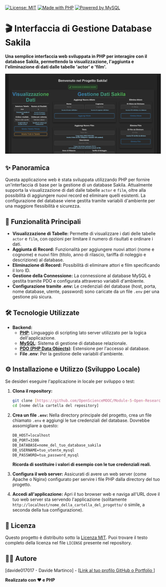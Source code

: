 [![License: MIT](https://img.shields.io/badge/License-MIT-yellow.svg)](https://opensource.org/licenses/MIT)
[![Made with PHP](https://img.shields.io/badge/Made%20with-PHP-blueviolet.svg)](https://www.php.net/)
[![Powered by MySQL](https://img.shields.io/badge/Powered%20by-MySQL-blue.svg)](https://www.mysql.com/)

# 🎬 Interfaccia di Gestione Database Sakila

**Una semplice interfaccia web sviluppata in PHP per interagire con il database Sakila, permettendo la visualizzazione, l'aggiunta e l'eliminazione di dati dalle tabelle 'actor' e 'film'.**

![Screenshot della Todo List App](public/sakila-2-screenshot.JPG)

## ✨ Panoramica

Questa applicazione web è stata sviluppata utilizzando PHP per fornire un'interfaccia di base per la gestione di un database Sakila. Attualmente supporta la visualizzazione di dati dalle tabelle `actor` e `film`, oltre alla possibilità di aggiungere nuovi record ed eliminare quelli esistenti. La configurazione del database viene gestita tramite variabili d'ambiente per una maggiore flessibilità e sicurezza.

## 🚀 Funzionalità Principali

* **Visualizzazione di Tabelle:** Permette di visualizzare i dati delle tabelle `actor` e `film`, con opzioni per limitare il numero di risultati e ordinare i dati.
* **Aggiunta di Record:** Funzionalità per aggiungere nuovi attori (nome e cognome) e nuovi film (titolo, anno di rilascio, tariffa di noleggio e descrizione) al database.
* **Eliminazione di Record:** Possibilità di eliminare attori e film specificando il loro ID.
* **Gestione della Connessione:** La connessione al database MySQL è gestita tramite PDO e configurata attraverso variabili d'ambiente.
* **Configurazione tramite .env:** Le credenziali del database (host, porta, nome database, utente, password) sono caricate da un file `.env` per una gestione più sicura.

## 🛠️ Tecnologie Utilizzate

* **Backend:**
    * **[PHP](https://www.php.net/)**: Linguaggio di scripting lato server utilizzato per la logica dell'applicazione.
    * **[MySQL](https://www.mysql.com/)**: Sistema di gestione di database relazionale.
    * **[PDO (PHP Data Objects)](https://www.php.net/manual/it/book.pdo.php)**: Estensione per l'accesso al database.
    * **File .env**: Per la gestione delle variabili d'ambiente.

## ⚙️ Installazione e Utilizzo (Sviluppo Locale)

Se desideri eseguire l'applicazione in locale per sviluppo o test:

1.  **Clona il repository:**
    ```bash
    git clone [https://github.com/OpenScienceMOOC/Module-5-Open-Research-Software-and-Open-Source/blob/master/content_development/Task_1.md](https://github.com/OpenScienceMOOC/Module-5-Open-Research-Software-and-Open-Source/blob/master/content_development/Task_1.md)
    cd [nome della cartella del repository]
    ```

2.  **Crea un file `.env`:**
    Nella directory principale del progetto, crea un file chiamato `.env` e aggiungi le tue credenziali del database. Dovrebbe assomigliare a questo:
    ```
    DB_HOST=localhost
    DB_PORT=3306
    DB_DATABASE=nome_del_tuo_database_sakila
    DB_USERNAME=tuo_utente_mysql
    DB_PASSWORD=tua_password_mysql
    ```
    **Ricorda di sostituire i valori di esempio con le tue credenziali reali.**

3.  **Configura il web server:**
    Assicurati di avere un web server (come Apache o Nginx) configurato per servire i file PHP dalla directory del tuo progetto.

4.  **Accedi all'applicazione:**
    Apri il tuo browser web e naviga all'URL dove il tuo web server sta servendo l'applicazione (solitamente `http://localhost/nome_della_cartella_del_progetto/` o simile, a seconda della tua configurazione).

## 📜 Licenza

Questo progetto è distribuito sotto la [Licenza MIT](LICENSE). 
Puoi trovare il testo completo della licenza nel file `LICENSE` presente nel repository.

## 🧑‍💻 Autore

[davide017017 - Davide Martinco] - [[Link al tuo profilo GitHub o Portfolio ](https://github.com/davide017017)]

**Realizzato con ❤️ e PHP**